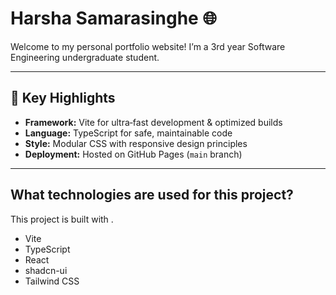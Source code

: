 # Harsha Samarasinghe 🌐

Welcome to my personal portfolio website! I’m a 3rd year Software Engineering undergraduate student.

---

## 💼 Key Highlights

- **Framework:** Vite for ultra‑fast development & optimized builds  
- **Language:** TypeScript for safe, maintainable code  
- **Style:** Modular CSS with responsive design principles  
- **Deployment:** Hosted on GitHub Pages (`main` branch)  

---
## What technologies are used for this project?

This project is built with .

- Vite
- TypeScript
- React
- shadcn-ui
- Tailwind CSS

